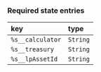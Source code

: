 ### Required state entries

| key              | type     |
| :--------------- | :------- |
| `%s__calculator` | `String` |
| `%s__treasury`   | `String` |
| `%s__lpAssetId`  | `String` |
